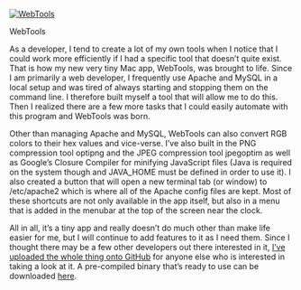 [![WebTools](webtools-retina.png)](https://github.com/eiskalteschatten/WebTools)

WebTools

As a developer, I tend to create a lot of my own tools when I notice that I could work more efficiently if I had a specific tool that doesn’t quite exist. That is how my new very tiny Mac app, WebTools, was brought to life. Since I am primarily a web developer, I frequently use Apache and MySQL in a local setup and was tired of always starting and stopping them on the command line. I therefore built myself a tool that will allow me to do this. Then I realized there are a few more tasks that I could easily automate with this program and WebTools was born.

Other than managing Apache and MySQL, WebTools can also convert RGB colors to their hex values and vice-verse. I’ve also built in the PNG compression tool optipng and the JPEG compression tool jpegoptim as well as Google’s Closure Compiler for minifying JavaScript files (Java is required on the system though and JAVA\_HOME must be defined in order to use it). I also created a button that will open a new terminal tab (or window) to /etc/apache2 which is where all of the Apache config files are kept. Most of these shortcuts are not only available in the app itself, but also in a menu that is added in the menubar at the top of the screen near the clock.

All in all, it’s a tiny app and really doesn’t do much other than make life easier for me, but I will continue to add features to it as I need them. Since I thought there may be a few other developers out there interested in it, [I’ve uploaded the whole thing onto GitHub](https://github.com/eiskalteschatten/WebTools) for anyone else who is interested in taking a look at it. A pre-compiled binary that’s ready to use can be downloaded [here](https://github.com/eiskalteschatten/WebTools/releases).